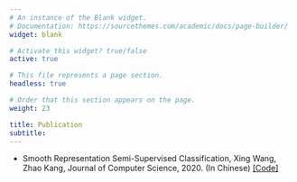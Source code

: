 ```yaml
---
# An instance of the Blank widget.
# Documentation: https://sourcethemes.com/academic/docs/page-builder/
widget: blank

# Activate this widget? true/false
active: true

# This file represents a page section.
headless: true

# Order that this section appears on the page.
weight: 23

title: Publication
subtitle:
---
```


* Smooth Representation Semi-Supervised Classification,  Xing Wang, Zhao Kang, Journal of Computer Science, 2020. (In Chinese) [[Code]](https://github.com/sckangz/SRSSC)
